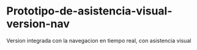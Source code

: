 # Prototipo-de-asistencia-visual-version-nav
Version integrada con la navegacion en tiempo real, con asistencia visual
